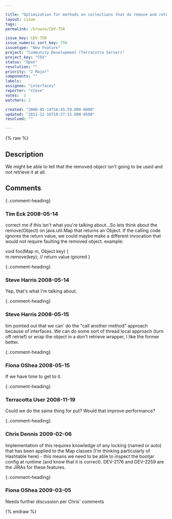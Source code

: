 ```yaml
---

title: "Optimization for methods on collections that do remove and return the object that is removed"
layout: issue
tags: 
permalink: /browse/CDV-756

issue_key: CDV-756
issue_numeric_sort_key: 756
issuetype: "New Feature"
project: "Community Development (Terracotta Server)"
project_key: "CDV"
status: "Open"
resolution: ""
priority: "2 Major"
components: ""
labels: 
assignee: "interfaces"
reporter: "steve"
votes:  1
watchers: 2

created: "2008-05-14T16:45:59.000-0400"
updated: "2011-12-16T18:37:15.000-0500"
resolved: ""

---
```




{% raw %}



## Description

<div markdown="1" class="description">

We might be able to tell that the removed object isn't going to be used and not retrieve it at all.

</div>

## Comments


{:.comment-heading}
### **Tim Eck** <span class="date">2008-05-14</span>

<div markdown="1" class="comment">

correct me if this isn't what you're talking about...So lets think about the remove(Object) on java.util.Map that returns an Object. If the calling code ignores the return value, we could maybe make a different invocation that would not require faulting the removed object. example:

   void foo(Map m, Object key) {  
     m.remove(key); // return value ignored
   }





</div>


{:.comment-heading}
### **Steve Harris** <span class="date">2008-05-14</span>

<div markdown="1" class="comment">

Yep, that's what I'm talking about. 


</div>


{:.comment-heading}
### **Steve Harris** <span class="date">2008-05-15</span>

<div markdown="1" class="comment">

tim pointed out that we can' do the "call another method" approach because of interfaces. We can do some sort of thread local approach (turn off retrief) or wrap the object in a don't retrieve wrapper, I like the former better.

</div>


{:.comment-heading}
### **Fiona OShea** <span class="date">2008-05-15</span>

<div markdown="1" class="comment">

If we have time to get to it.

</div>


{:.comment-heading}
### **Terracotta User** <span class="date">2008-11-19</span>

<div markdown="1" class="comment">

Could we do the same thing for put? Would that improve performance?

</div>


{:.comment-heading}
### **Chris Dennis** <span class="date">2009-02-06</span>

<div markdown="1" class="comment">

Implementation of this requires knowledge of any locking (named or auto) that has been applied to the Map classes (I'm thinking particularly of Hashtable here) - this means we need to be able to inspect the bootjar config at runtime (and know that it is correct).  DEV-2176 and DEV-2259 are the JIRAs for these features.

</div>


{:.comment-heading}
### **Fiona OShea** <span class="date">2009-03-05</span>

<div markdown="1" class="comment">

Needs further discussion per Chris' comments

</div>



{% endraw %}
